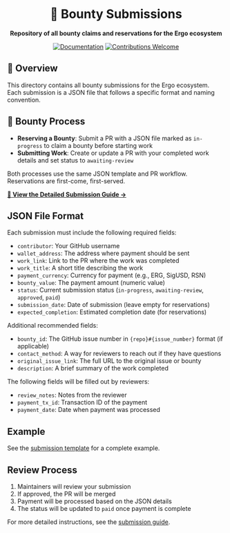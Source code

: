 <div align="center">
  <h1>📝 Bounty Submissions</h1>
  <p><strong>Repository of all bounty claims and reservations for the Ergo ecosystem</strong></p>
  <p>
    <a href="../docs/bounty-submission-guide.md"><img src="https://img.shields.io/badge/Documentation-Submission%20Guide-blue" alt="Documentation"></a>
    <a href="../CONTRIBUTING.md"><img src="https://img.shields.io/badge/Contributions-Welcome-orange" alt="Contributions Welcome"></a>
  </p>
</div>

## 🌟 Overview

This directory contains all bounty submissions for the Ergo ecosystem. Each submission is a JSON file that follows a specific format and naming convention.

## 🚀 Bounty Process

- **Reserving a Bounty**: Submit a PR with a JSON file marked as `in-progress` to claim a bounty before starting work
- **Submitting Work**: Create or update a PR with your completed work details and set status to `awaiting-review`

Both processes use the same JSON template and PR workflow. Reservations are first-come, first-served.

**[📝 View the Detailed Submission Guide →](../docs/bounty-submission-guide.md)**

## JSON File Format

Each submission must include the following required fields:

- `contributor`: Your GitHub username
- `wallet_address`: The address where payment should be sent
- `work_link`: Link to the PR where the work was completed
- `work_title`: A short title describing the work
- `payment_currency`: Currency for payment (e.g., ERG, SigUSD, RSN)
- `bounty_value`: The payment amount (numeric value)
- `status`: Current submission status (`in-progress`, `awaiting-review`, `approved`, `paid`)
- `submission_date`: Date of submission (leave empty for reservations)
- `expected_completion`: Estimated completion date (for reservations)

Additional recommended fields:

- `bounty_id`: The GitHub issue number in `{repo}#{issue_number}` format (if applicable)
- `contact_method`: A way for reviewers to reach out if they have questions
- `original_issue_link`: The full URL to the original issue or bounty
- `description`: A brief summary of the work completed

The following fields will be filled out by reviewers:

- `review_notes`: Notes from the reviewer
- `payment_tx_id`: Transaction ID of the payment
- `payment_date`: Date when payment was processed

## Example

See the [submission template](../templates/submission-template.json) for a complete example.

## Review Process

1. Maintainers will review your submission
2. If approved, the PR will be merged
3. Payment will be processed based on the JSON details
4. The status will be updated to `paid` once payment is complete

For more detailed instructions, see the [submission guide](../docs/bounty-submission-guide.md).
